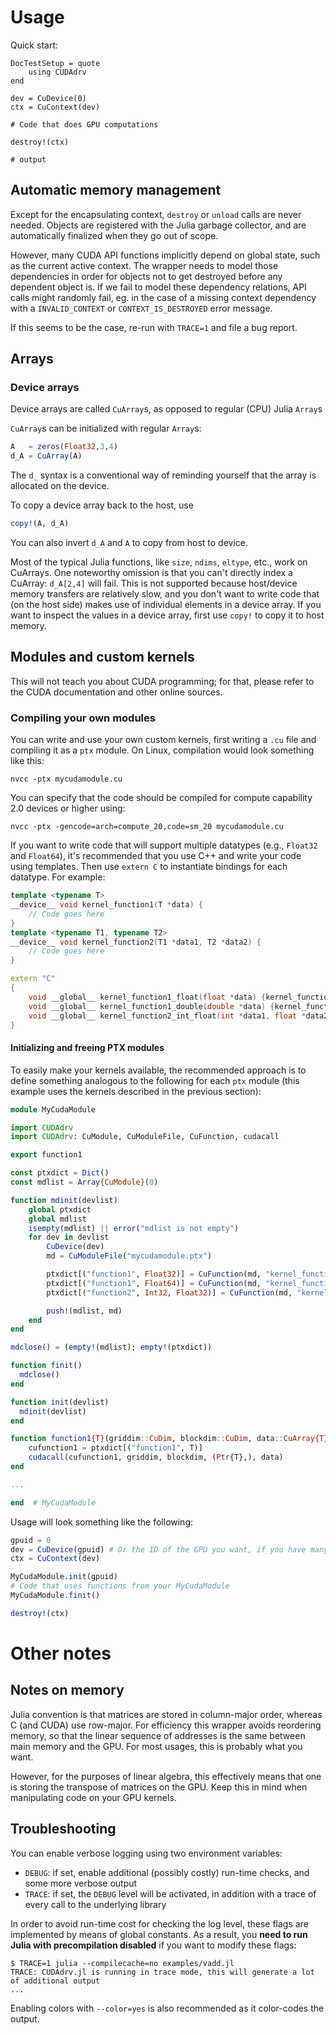 # Usage

Quick start:

```@meta
DocTestSetup = quote
    using CUDAdrv
end
```

```jldoctest
dev = CuDevice(0)
ctx = CuContext(dev)

# Code that does GPU computations

destroy!(ctx)

# output
```


## Automatic memory management

Except for the encapsulating context, `destroy` or `unload` calls are never needed. Objects
are registered with the Julia garbage collector, and are automatically finalized when they
go out of scope.

However, many CUDA API functions implicitly depend on global state, such as the current
active context. The wrapper needs to model those dependencies in order for objects not to
get destroyed before any dependent object is. If we fail to model these dependency
relations, API calls might randomly fail, eg. in the case of a missing context dependency
with a `INVALID_CONTEXT` or `CONTEXT_IS_DESTROYED` error message.

If this seems to be the case, re-run with `TRACE=1` and file a bug report.

## Arrays

### Device arrays

Device arrays are called `CuArray`s, as opposed to regular (CPU) Julia `Array`s

`CuArray`s can be initialized with regular `Array`s:

```julia
A   = zeros(Float32,3,4)
d_A = CuArray(A)
```
The `d_` syntax is a conventional way of reminding yourself that the array is
allocated on the device.

To copy a device array back to the host, use
```julia
copy!(A, d_A)
```

You can also invert `d_A` and `A` to copy from host to device.

Most of the typical Julia functions, like `size`, `ndims`, `eltype`, etc.,  work
on CuArrays. One noteworthy omission is that you can't directly index a
CuArray: `d_A[2,4]` will fail. This is not supported because host/device memory transfers
are relatively slow, and you don't want to write code that (on the host side) makes use of
individual elements in a device array. If you want to inspect the values in a device array,
first use `copy!` to copy it to host memory.

## Modules and custom kernels

This will not teach you about CUDA programming; for that, please refer to the CUDA
documentation and other online sources.

### Compiling your own modules

You can write and use your own custom kernels, first writing a `.cu` file and compiling it
as a `ptx` module. On Linux, compilation would look something like this:

```
nvcc -ptx mycudamodule.cu
```

You can specify that the code should be compiled for compute capability 2.0 devices or
higher using:

```
nvcc -ptx -gencode=arch=compute_20,code=sm_20 mycudamodule.cu
```

If you want to write code that will support multiple datatypes (e.g., `Float32` and
`Float64`), it's recommended that you use C++ and write your code using templates. Then use
`extern C` to instantiate bindings for each datatype. For example:

```cpp
template <typename T>
__device__ void kernel_function1(T *data) {
    // Code goes here
}
template <typename T1, typename T2>
__device__ void kernel_function2(T1 *data1, T2 *data2) {
    // Code goes here
}

extern "C"
{
    void __global__ kernel_function1_float(float *data) {kernel_function1(data);}
    void __global__ kernel_function1_double(double *data) {kernel_function1(data);}
    void __global__ kernel_function2_int_float(int *data1, float *data2) {kernel_function2(data1,data2);}
}
```

#### Initializing and freeing PTX modules

To easily make your kernels available, the recommended approach is to define something
analogous to the following for each `ptx` module (this example uses the kernels described in
the previous section):

```julia
module MyCudaModule

import CUDAdrv
import CUDAdrv: CuModule, CuModuleFile, CuFunction, cudacall

export function1

const ptxdict = Dict()
const mdlist = Array{CuModule}(0)

function mdinit(devlist)
    global ptxdict
    global mdlist
    isempty(mdlist) || error("mdlist is not empty")
    for dev in devlist
        CuDevice(dev)
        md = CuModuleFile("mycudamodule.ptx")

        ptxdict[("function1", Float32)] = CuFunction(md, "kernel_function1_float")
        ptxdict[("function1", Float64)] = CuFunction(md, "kernel_function1_double")
        ptxdict[("function2", Int32, Float32)] = CuFunction(md, "kernel_function2_int_float")

        push!(mdlist, md)
    end
end

mdclose() = (empty!(mdlist); empty!(ptxdict))

function finit()
  mdclose()
end

function init(devlist)
  mdinit(devlist)
end

function function1{T}(griddim::CuDim, blockdim::CuDim, data::CuArray{T})
    cufunction1 = ptxdict[("function1", T)]
    cudacall(cufunction1, griddim, blockdim, (Ptr{T},), data)
end

...

end  # MyCudaModule
```

Usage will look something like the following:

```julia
gpuid = 0
dev = CuDevice(gpuid) # Or the ID of the GPU you want, if you have many of them
ctx = CuContext(dev)

MyCudaModule.init(gpuid)
# Code that uses functions from your MyCudaModule
MyCudaModule.finit()

destroy!(ctx)
```

# Other notes

## Notes on memory

Julia convention is that matrices are stored in column-major order, whereas C (and CUDA) use
row-major. For efficiency this wrapper avoids reordering memory, so that the linear sequence
of addresses is the same between main memory and the GPU. For most usages, this is probably
what you want.

However, for the purposes of linear algebra, this effectively means that one is storing the
transpose of matrices on the GPU. Keep this in mind when manipulating code on your GPU
kernels.



## Troubleshooting

You can enable verbose logging using two environment variables:

* `DEBUG`: if set, enable additional (possibly costly) run-time checks, and some more
  verbose output
* `TRACE`: if set, the `DEBUG` level will be activated, in addition with a trace of every
  call to the underlying library

In order to avoid run-time cost for checking the log level, these flags are implemented by
means of global constants. As a result, you **need to run Julia with precompilation
disabled** if you want to modify these flags:

```
$ TRACE=1 julia --compilecache=no examples/vadd.jl
TRACE: CUDAdrv.jl is running in trace mode, this will generate a lot of additional output
...
```

Enabling colors with `--color=yes` is also recommended as it color-codes the output.
